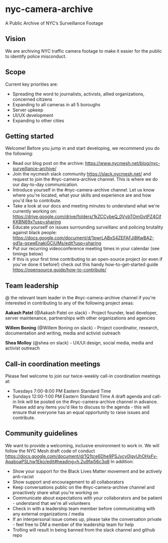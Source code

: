 # nyc-camera-archive
A Public Archive of NYC’s Surveillance Footage

## Vision
We are archiving NYC traffic camera footage to make it easier for the public to identify police misconduct.

## Scope
Current key priorities are:
- Spreading the word to journalists, activists, allied organizations, concerned citizens
- Expanding to all cameras in all 5 boroughs
- Server upkeep
- UI/UX development
- Expanding to other cities

## Getting started
Welcome! Before you jump in and start developing, we recommend you do the following:
- Read our blog post on the archive: https://www.nycmesh.net/blog/nyc-surveillance-archive/
- Join the nycmesh slack community https://slack.nycmesh.net/ and request to join the #nyc-camera-archive channel. This is where we do our day-to-day communication.
- Introduce yourself in the #nyc-camera-archive channel. Let us know where you're located, what your skills and experience are and how you'd like to contribute.
- Take a look at our docs and meeting minutes to understand what we're currently working on: https://drive.google.com/drive/folders/1kZCCybeQ_0VybTOmGvtPZ4CifKKBN69x?usp=sharing
- Educate yourself on issues surrounding surveillanc and policing brutality against black people: https://docs.google.com/document/d/1pwrLABxS4ZEFAFJi8KwBA2-gd1a-gsweEnakiGCiUMs/edit?usp=sharing
- Put our recurring videoconference meeting times in your calendar (see timings below)
- If this is your first time contributing to an open-source project (or even if you've done it before!) check out this handy how-to-get-started guide https://opensource.guide/how-to-contribute/

## Team leadership
@ the relevant team leader in the #nyc-camera-archive channel if you're interested in contributing to any of the following project areas:

**Aakash Patel** (@Aakash Patel on slack) - Project founder, lead developer, server maintenance, partnerships with other organizations and agencies

**Willem Boning** (@Willem Boning on slack) - Project coordinator, research, documentation and writing, media and activist outreach

**Shea Molloy** (@shea on slack) - UX/UI design, social media, media and activist outreach

## Call-in coordination meetings
Please feel welcome to join our twice-weekly call-in coordination meetings at:
- Tuesdays 7:00-8:00 PM Eastern Standard Time 
- Sundays 12:00-1:00 PM Eastern Standard Time
A draft agenda and call-in link will be posted on the #nyc-camera-archive channel in advance.
Please add any items you'd like to discuss to the agenda - this will ensure that everyone has an equal opportunity to raise issues and contribute.

## Community guidelines
We want to provide a welcoming, inclusive environment to work in. 
We will follow the NYC Mesh draft code of conduct https://docs.google.com/document/d/1Q1tce6Dhe9PSJvcy0lgyUhOHxFv-ApaboaPSLhw1Eko/edit#heading=h.2u9faj56c3q8
In addition:
- Show your support for the Black Lives Matter movement and be actively anti-racist
- Show support and encouragement to all collaborators
- Keep conversations public on the #nyc-camera-archive channel and proactively share what you're working on
- Communicate about expectations with your collaborators and be patient - understand that we're all volunteers
- Check in with a leadership team member before communicating with any external organizations / media
- If an interpersonal issue comes up, please take the conversation private - feel free to DM a member of the leadership team for help
- Trolling will result in being banned from the slack channel and github repo
